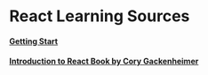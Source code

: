 # React Learning Sources

#### [Getting Start](https://github.com/vanbumi/CodeJournal/blob/master/react/getting-start.md)

#### [Introduction to React Book by Cory Gackenheimer](https://github.com/vanbumi/CodeJournal/blob/master/react/intro-to-react-book.md)

